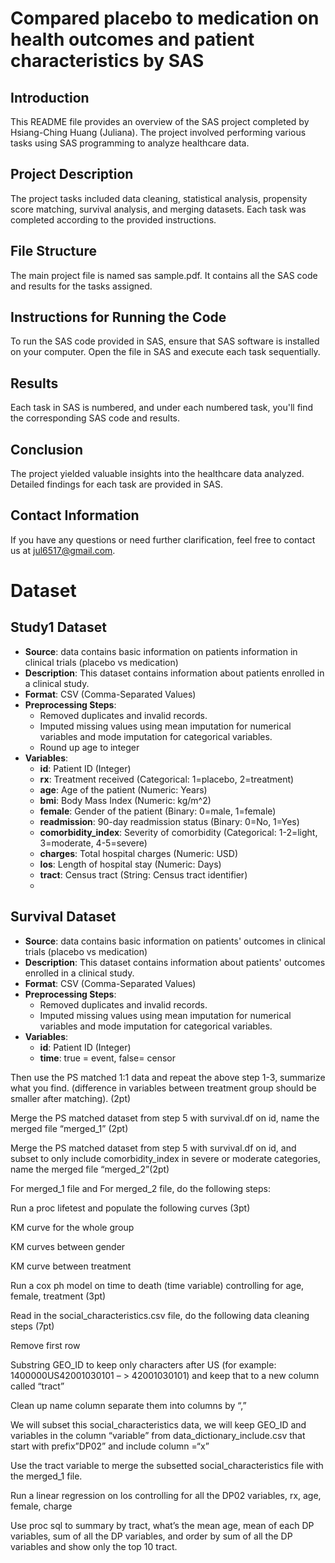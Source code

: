 # Compared placebo to medication on health outcomes and patient characteristics by SAS <!-- omit in toc -->

## Introduction
This README file provides an overview of the SAS project completed by Hsiang-Ching Huang (Juliana). The project involved performing various tasks using SAS programming to analyze healthcare data.

## Project Description
The project tasks included data cleaning, statistical analysis, propensity score matching, survival analysis, and merging datasets. Each task was completed according to the provided instructions.

## File Structure
The main project file is named sas sample.pdf. It contains all the SAS code and results for the tasks assigned.

## Instructions for Running the Code
To run the SAS code provided in SAS, ensure that SAS software is installed on your computer. Open the file in SAS and execute each task sequentially.

## Results
Each task in SAS is numbered, and under each numbered task, you'll find the corresponding SAS code and results.

## Conclusion
The project yielded valuable insights into the healthcare data analyzed. Detailed findings for each task are provided in SAS.

## Contact Information
If you have any questions or need further clarification, feel free to contact us at jul6517@gmail.com.

# Dataset

## Study1 Dataset

- **Source**: data contains basic information on patients information in clinical trials (placebo vs medication) 
- **Description**: This dataset contains information about patients enrolled in a clinical study.
- **Format**: CSV (Comma-Separated Values)
- **Preprocessing Steps**: 
  - Removed duplicates and invalid records.
  - Imputed missing values using mean imputation for numerical variables and mode imputation for categorical variables.
  - Round up age to integer
- **Variables**:
  - **id**: Patient ID (Integer)
  - **rx**: Treatment received (Categorical: 1=placebo, 2=treatment)
  - **age**: Age of the patient (Numeric: Years)
  - **bmi**: Body Mass Index (Numeric: kg/m^2)
  - **female**: Gender of the patient (Binary: 0=male, 1=female)
  - **readmission**: 90-day readmission status (Binary: 0=No, 1=Yes)
  - **comorbidity_index**: Severity of comorbidity (Categorical: 1-2=light, 3=moderate, 4-5=severe)
  - **charges**: Total hospital charges (Numeric: USD)
  - **los**: Length of hospital stay (Numeric: Days)
  - **tract**: Census tract (String: Census tract identifier)
  - 
## Survival Dataset
- **Source**: data contains basic information on patients' outcomes in clinical trials (placebo vs medication) 
- **Description**: This dataset contains information about patients' outcomes enrolled in a clinical study.
- **Format**: CSV (Comma-Separated Values)
- **Preprocessing Steps**: 
  - Removed duplicates and invalid records.
  - Imputed missing values using mean imputation for numerical variables and mode imputation for categorical variables.
- **Variables**:
  - **id**: Patient ID (Integer)
  - **time**: true = event, false= censor
 


Then use the PS matched 1:1 data and repeat the above step 1-3, summarize what you find. (difference in variables between treatment group should be smaller after matching). (2pt)

Merge the PS matched dataset from step 5 with survival.df on id, name the merged file “merged_1” (2pt)

Merge the PS matched dataset from step 5 with survival.df on id, and subset to only include comorbidity_index in severe or moderate categories, name the merged file “merged_2”(2pt)

For merged_1 file and For merged_2 file, do the following steps:

Run a proc lifetest and populate the following curves (3pt)

KM curve for the whole group

KM curves between gender

KM curve between treatment

Run a cox ph model on time to death (time variable) controlling for age, female, treatment (3pt)

Read in the social_characteristics.csv file, do the following data cleaning steps (7pt)

Remove first row

Substring GEO_ID to keep only characters after US (for example: 1400000US42001030101 – > 42001030101) and keep that to a new column called “tract”

Clean up name column separate them into columns by “,”

We will subset this social_characteristics data, we will keep GEO_ID and variables in the column “variable” from data_dictionary_include.csv that start with prefix”DP02” and include column =“x”

Use the tract variable to merge the subsetted social_characteristics file with the merged_1 file.

Run a linear regression on los controlling for all the DP02 variables, rx, age, female, charge

Use proc sql to summary by tract, what’s the mean age, mean of each DP variables, sum of all the DP variables, and order by sum of all the DP variables and show only the top 10 tract.
